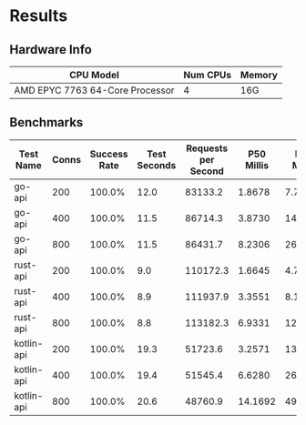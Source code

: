 # Results
## Hardware Info
| CPU Model | Num CPUs | Memory |
| --------- | -------- | ------ |
| AMD EPYC 7763 64-Core Processor | 4 | 16G |

## Benchmarks
| Test Name | Conns | Success Rate | Test Seconds | Requests per Second | P50 Millis | P99 Millis | P99.9 Millis | API Memory MB | API CPU Time | API Threads |
| --------- | ----- | ------------ | ------------ | ------------------- | ---------- | ---------- | ------------ | ------------- | ------------ | ----------- |
| go-api | 200 | 100.0% | 12.0 | 83133.2 | 1.8678 | 7.7466 | 10.7101 | 17.0 | 00:00:28 | 11 |
| go-api | 400 | 100.0% | 11.5 | 86714.3 | 3.8730 | 14.0928 | 20.2936 | 24.0 | 00:00:27 | 11 |
| go-api | 800 | 100.0% | 11.5 | 86431.7 | 8.2306 | 26.6115 | 41.4755 | 37.4 | 00:00:27 | 13 |
| rust-api | 200 | 100.0% | 9.0 | 110172.3 | 1.6645 | 4.7074 | 6.4542 | 9.2 | 00:00:18 | 5 |
| rust-api | 400 | 100.0% | 8.9 | 111937.9 | 3.3551 | 8.1700 | 10.8589 | 13.9 | 00:00:17 | 5 |
| rust-api | 800 | 100.0% | 8.8 | 113182.3 | 6.9331 | 12.4961 | 18.3048 | 23.4 | 00:00:17 | 5 |
| kotlin-api | 200 | 100.0% | 19.3 | 51723.6 | 3.2571 | 13.5044 | 32.3011 | 331.7 | 00:00:59 | 142 |
| kotlin-api | 400 | 100.0% | 19.4 | 51545.4 | 6.6280 | 26.8842 | 66.7179 | 402.1 | 00:00:58 | 155 |
| kotlin-api | 800 | 100.0% | 20.6 | 48760.9 | 14.1692 | 49.0178 | 128.2953 | 491.1 | 00:01:02 | 155 |
